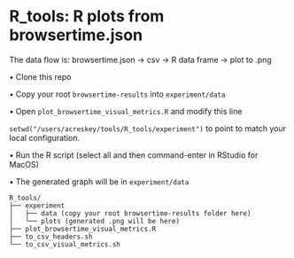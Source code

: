 # R_tools: R plots from browsertime.json

The data flow is:
browsertime.json -> csv -> R data frame -> plot to .png

• Clone this repo

• Copy your root `browsertime-results` into `experiment/data`

• Open `plot_browsertime_visual_metrics.R` and modify this line

```setwd("/users/acreskey/tools/R_tools/experiment")``` to point to match your local configuration.

• Run the R script (select all and then command-enter in RStudio for MacOS)

• The generated graph will be in `experiment/data`

```
R_tools/
├── experiment
│   ├── data (copy your root browsertime-results folder here)
│   └── plots (generated .png will be here)
├── plot_browsertime_visual_metrics.R
├── to_csv_headers.sh
└── to_csv_visual_metrics.sh
```
